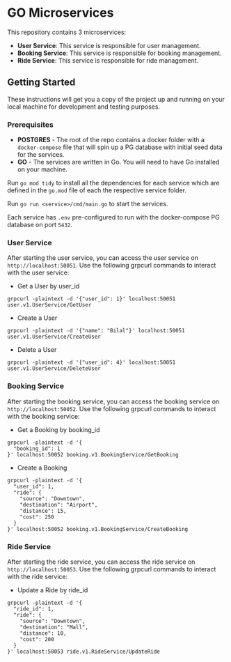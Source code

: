 # GO Microservices
This repository contains 3 microservices:
 * **User Service**: This service is responsible for user management. 
 * **Booking Service**: This service is responsible for booking management.
 * **Ride Service**: This service is responsible for ride management.

## Getting Started
These instructions will get you a copy of the project up and running on your local machine for development and testing purposes.

### Prerequisites

 * **POSTGRES** - The root of the repo contains a docker folder with a `docker-compose` file that will spin up a PG database with initial seed data for the services.
 * **GO** - The services are written in Go. You will need to have Go installed on your machine.

Run `go mod tidy` to install all the dependencies for each service which are defined in the `go.mod` file of each the respective service folder.

Run `go run <service>/cmd/main.go` to start the services.

Each service has `.env` pre-configured to run with the docker-compose PG database on port `5432`.

### User Service
After starting the user service, you can access the user service on `http://localhost:50051`. 
Use the following grpcurl commands to interact with the user service:
* Get a User by user_id
```shell
grpcurl -plaintext -d '{"user_id": 1}' localhost:50051 user.v1.UserService/GetUser
```

* Create a User
```shell
grpcurl -plaintext -d '{"name": "Bilal"}' localhost:50051 user.v1.UserService/CreateUser
```

* Delete a User
```shell
grpcurl -plaintext -d '{"user_id": 4}' localhost:50051 user.v1.UserService/DeleteUser
```

### Booking Service
After starting the booking service, you can access the booking service on `http://localhost:50052`.
Use the following grpcurl commands to interact with the booking service:

* Get a Booking by booking_id
```shell
grpcurl -plaintext -d '{
  "booking_id": 1  
}' localhost:50052 booking.v1.BookingService/GetBooking
```

* Create a Booking
```shell
grpcurl -plaintext -d '{
  "user_id": 1,
  "ride": {
    "source": "Downtown",
    "destination": "Airport",
    "distance": 15,
    "cost": 250
  }
}' localhost:50052 booking.v1.BookingService/CreateBooking
```

### Ride Service
After starting the ride service, you can access the ride service on `http://localhost:50053`.
Use the following grpcurl commands to interact with the ride service:

* Update a Ride by ride_id
```shell
grpcurl -plaintext -d '{
  "ride_id": 1,
  "ride": {
    "source": "Downtown",
    "destination": "Mall",
    "distance": 10,
    "cost": 200
  }
}' localhost:50053 ride.v1.RideService/UpdateRide
```